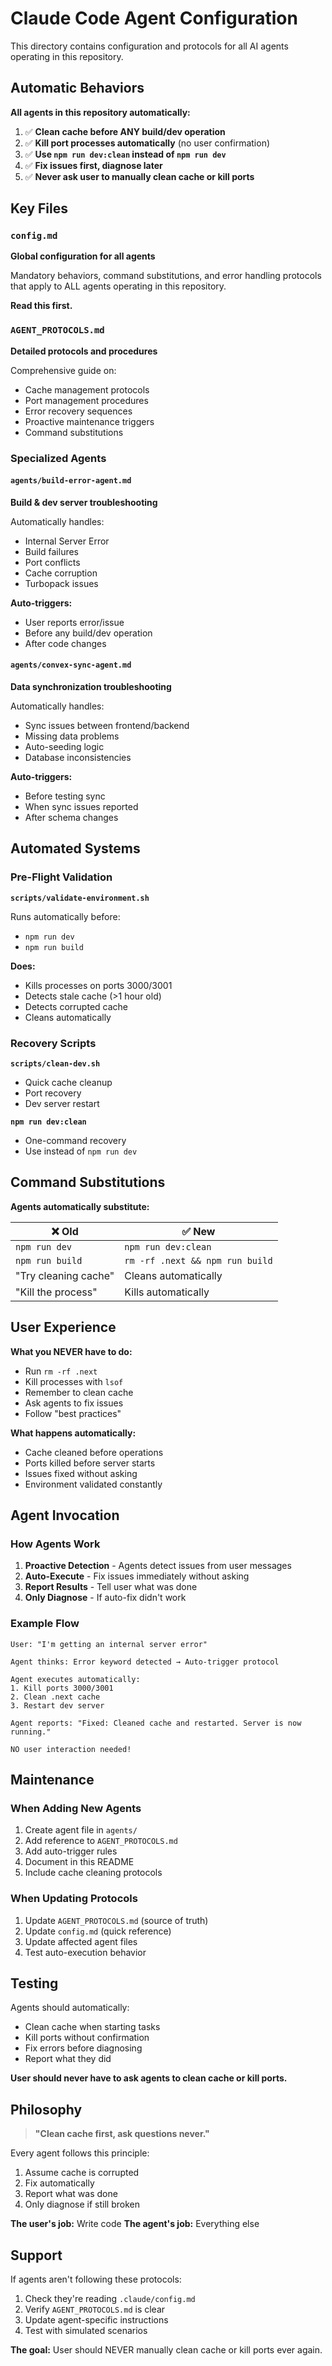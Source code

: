 # Claude Code Agent Configuration

This directory contains configuration and protocols for all AI agents operating in this repository.

## Automatic Behaviors

**All agents in this repository automatically:**

1. ✅ **Clean cache before ANY build/dev operation**
2. ✅ **Kill port processes automatically** (no user confirmation)
3. ✅ **Use `npm run dev:clean` instead of `npm run dev`**
4. ✅ **Fix issues first, diagnose later**
5. ✅ **Never ask user to manually clean cache or kill ports**

## Key Files

### `config.md`

**Global configuration for all agents**

Mandatory behaviors, command substitutions, and error handling protocols that apply to ALL agents operating in this repository.

**Read this first.**

### `AGENT_PROTOCOLS.md`

**Detailed protocols and procedures**

Comprehensive guide on:

- Cache management protocols
- Port management procedures
- Error recovery sequences
- Proactive maintenance triggers
- Command substitutions

### Specialized Agents

#### `agents/build-error-agent.md`

**Build & dev server troubleshooting**

Automatically handles:

- Internal Server Error
- Build failures
- Port conflicts
- Cache corruption
- Turbopack issues

**Auto-triggers:**

- User reports error/issue
- Before any build/dev operation
- After code changes

#### `agents/convex-sync-agent.md`

**Data synchronization troubleshooting**

Automatically handles:

- Sync issues between frontend/backend
- Missing data problems
- Auto-seeding logic
- Database inconsistencies

**Auto-triggers:**

- Before testing sync
- When sync issues reported
- After schema changes

## Automated Systems

### Pre-Flight Validation

**`scripts/validate-environment.sh`**

Runs automatically before:

- `npm run dev`
- `npm run build`

**Does:**

- Kills processes on ports 3000/3001
- Detects stale cache (>1 hour old)
- Detects corrupted cache
- Cleans automatically

### Recovery Scripts

**`scripts/clean-dev.sh`**

- Quick cache cleanup
- Port recovery
- Dev server restart

**`npm run dev:clean`**

- One-command recovery
- Use instead of `npm run dev`

## Command Substitutions

**Agents automatically substitute:**

| ❌ Old               | ✅ New                          |
| -------------------- | ------------------------------- |
| `npm run dev`        | `npm run dev:clean`             |
| `npm run build`      | `rm -rf .next && npm run build` |
| "Try cleaning cache" | Cleans automatically            |
| "Kill the process"   | Kills automatically             |

## User Experience

**What you NEVER have to do:**

- Run `rm -rf .next`
- Kill processes with `lsof`
- Remember to clean cache
- Ask agents to fix issues
- Follow "best practices"

**What happens automatically:**

- Cache cleaned before operations
- Ports killed before server starts
- Issues fixed without asking
- Environment validated constantly

## Agent Invocation

### How Agents Work

1. **Proactive Detection** - Agents detect issues from user messages
2. **Auto-Execute** - Fix issues immediately without asking
3. **Report Results** - Tell user what was done
4. **Only Diagnose** - If auto-fix didn't work

### Example Flow

```
User: "I'm getting an internal server error"

Agent thinks: Error keyword detected → Auto-trigger protocol

Agent executes automatically:
1. Kill ports 3000/3001
2. Clean .next cache
3. Restart dev server

Agent reports: "Fixed: Cleaned cache and restarted. Server is now running."

NO user interaction needed!
```

## Maintenance

### When Adding New Agents

1. Create agent file in `agents/`
2. Add reference to `AGENT_PROTOCOLS.md`
3. Add auto-trigger rules
4. Document in this README
5. Include cache cleaning protocols

### When Updating Protocols

1. Update `AGENT_PROTOCOLS.md` (source of truth)
2. Update `config.md` (quick reference)
3. Update affected agent files
4. Test auto-execution behavior

## Testing

Agents should automatically:

- Clean cache when starting tasks
- Kill ports without confirmation
- Fix errors before diagnosing
- Report what they did

**User should never have to ask agents to clean cache or kill ports.**

## Philosophy

> **"Clean cache first, ask questions never."**

Every agent follows this principle:

1. Assume cache is corrupted
2. Fix automatically
3. Report what was done
4. Only diagnose if still broken

**The user's job:** Write code
**The agent's job:** Everything else

## Support

If agents aren't following these protocols:

1. Check they're reading `.claude/config.md`
2. Verify `AGENT_PROTOCOLS.md` is clear
3. Update agent-specific instructions
4. Test with simulated scenarios

**The goal:** User should NEVER manually clean cache or kill ports ever again.
